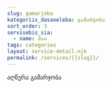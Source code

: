 ```yaml
---
slug: gamarjoba
kategoriis_dasaxeleba: გამარჯობა
sort_order: 3
servisebis_sia:
  - name: ჰაი
tags: categories
layout: service-detail.njk
permalink: /services/{{slug}}/
---
```

აღწერა გამარჯობა
